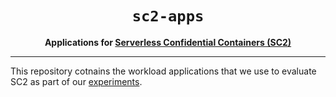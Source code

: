 <div align="center">
  <h1><code>sc2-apps</code></h1>

  <p>
    <strong>Applications for
    <a href="https://github.com/sc2-sys/">Serverless Confidential Containers (SC2)</a></strong>
  </p>
  <hr>
</div>

This repository cotnains the workload applications that we use to evaluate SC2 as part of our
[experiments](https://github.com/sc2-sys/experiments).
